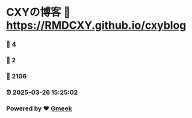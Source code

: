 # CXYの博客 :link: https://RMDCXY.github.io/cxyblog 
### :page_facing_up: [4](https://RMDCXY.github.io/cxyblog/tag.html) 
### :speech_balloon: 2 
### :hibiscus: 2106 
### :alarm_clock: 2025-03-26 15:25:02 
### Powered by :heart: [Gmeek](https://github.com/Meekdai/Gmeek)
